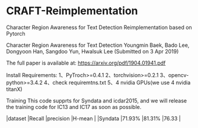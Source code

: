 # CRAFT-Reimplementation
Character Region Awareness for Text Detection Reimplementation based on Pytorch

Character Region Awareness for Text Detection
Youngmin Baek, Bado Lee, Dongyoon Han, Sangdoo Yun, Hwalsuk Lee
(Submitted on 3 Apr 2019)

The full paper is available at: https://arxiv.org/pdf/1904.01941.pdf

Install Requirements:
1、PyTroch>=0.4.1
2、torchvision>=0.2.1 
3、opencv-python>=3.4.2
4、check requiremtns.txt
5、4 nvidia GPUs(we use 4 nvidia titanX)

Training
This code supprts for Syndata and icdar2015, and we will release the training code for IC13 and IC17 as soon as possible.

|dataset      |Recall      |precision      |H-mean    |
|Syndata      |71.93%      |81.31%         |76.33     |


